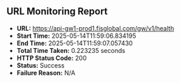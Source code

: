 ## URL Monitoring Report

- **URL:** https://api-gw1-prod1.fisglobal.com/gw/v1/health
- **Start Time:** 2025-05-14T11:59:06.834195
- **End Time:** 2025-05-14T11:59:07.057430
- **Total Time Taken:** 0.223235 seconds
- **HTTP Status Code:** 200
- **Status:** Success
- **Failure Reason:** N/A
